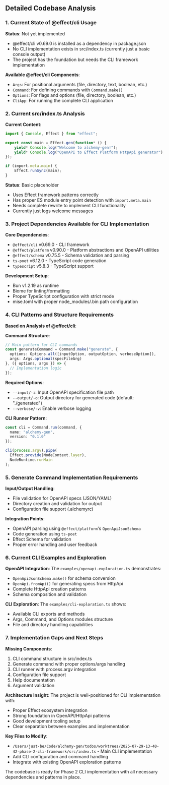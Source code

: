## Detailed Codebase Analysis

### 1. Current State of @effect/cli Usage

**Status**: Not yet implemented
- @effect/cli v0.69.0 is installed as a dependency in package.json
- No CLI implementation exists in src/index.ts (currently just a basic console output)
- The project has the foundation but needs the CLI framework implementation

**Available @effect/cli Components**:
- `Args`: For positional arguments (file, directory, text, boolean, etc.)
- `Command`: For defining commands with `Command.make()`
- `Options`: For flags and options (file, directory, boolean, etc.)
- `CliApp`: For running the complete CLI application

### 2. Current src/index.ts Analysis

**Current Content**:
```typescript
import { Console, Effect } from "effect";

export const main = Effect.gen(function* () {
	yield* Console.log("Welcome to alchemy-gen!");
	yield* Console.log("OpenAPI to Effect Platform HttpApi generator");
});

if (import.meta.main) {
	Effect.runSync(main);
}
```

**Status**: Basic placeholder
- Uses Effect framework patterns correctly
- Has proper ES module entry point detection with `import.meta.main`
- Needs complete rewrite to implement CLI functionality
- Currently just logs welcome messages

### 3. Project Dependencies Available for CLI Implementation

**Core Dependencies**:
- `@effect/cli` v0.69.0 - CLI framework
- `@effect/platform` v0.90.0 - Platform abstractions and OpenAPI utilities
- `@effect/schema` v0.75.5 - Schema validation and parsing
- `ts-poet` v6.12.0 - TypeScript code generation
- `typescript` v5.8.3 - TypeScript support

**Development Setup**:
- Bun v1.2.19 as runtime
- Biome for linting/formatting
- Proper TypeScript configuration with strict mode
- mise.toml with proper node_modules/.bin path configuration

### 4. CLI Patterns and Structure Requirements

**Based on Analysis of @effect/cli**:

**Command Structure**:
```typescript
// Main pattern for CLI commands
const generateCommand = Command.make("generate", {
  options: Options.all([inputOption, outputOption, verboseOption]),
  args: Args.optional(specFileArg)
}, ({ options, args }) => {
  // Implementation logic
});
```

**Required Options**:
- `--input/-i`: Input OpenAPI specification file path
- `--output/-o`: Output directory for generated code (default: "./generated")  
- `--verbose/-v`: Enable verbose logging

**CLI Runner Pattern**:
```typescript
const cli = Command.run(command, {
  name: "alchemy-gen",
  version: "0.1.0"
});

cli(process.argv).pipe(
  Effect.provide(NodeContext.layer),
  NodeRuntime.runMain
);
```

### 5. Generate Command Implementation Requirements

**Input/Output Handling**:
- File validation for OpenAPI specs (JSON/YAML)
- Directory creation and validation for output
- Configuration file support (.alchemyrc)

**Integration Points**:
- OpenAPI parsing using `@effect/platform`'s `OpenApiJsonSchema`
- Code generation using `ts-poet`
- Effect Schema for validation
- Proper error handling and user feedback

### 6. Current CLI Examples and Exploration

**OpenAPI Integration**: The `examples/openapi-exploration.ts` demonstrates:
- `OpenApiJsonSchema.make()` for schema conversion
- `OpenApi.fromApi()` for generating specs from HttpApi
- Complete HttpApi creation patterns
- Schema composition and validation

**CLI Exploration**: The `examples/cli-exploration.ts` shows:
- Available CLI exports and methods
- Args, Command, and Options modules structure
- File and directory handling capabilities

### 7. Implementation Gaps and Next Steps

**Missing Components**:
1. CLI command structure in src/index.ts
2. Generate command with proper options/args handling
3. CLI runner with process.argv integration
4. Configuration file support
5. Help documentation
6. Argument validation

**Architecture Insight**:
The project is well-positioned for CLI implementation with:
- Proper Effect ecosystem integration
- Strong foundation in OpenAPI/HttpApi patterns
- Good development tooling setup
- Clear separation between examples and implementation

**Key Files to Modify**:
- `/Users/just-be/Code/alchemy-gen/todos/worktrees/2025-07-29-13-40-42-phase-2-cli-framework/src/index.ts` - Main CLI implementation
- Add CLI configuration and command handling
- Integrate with existing OpenAPI exploration patterns

The codebase is ready for Phase 2 CLI implementation with all necessary dependencies and patterns in place.